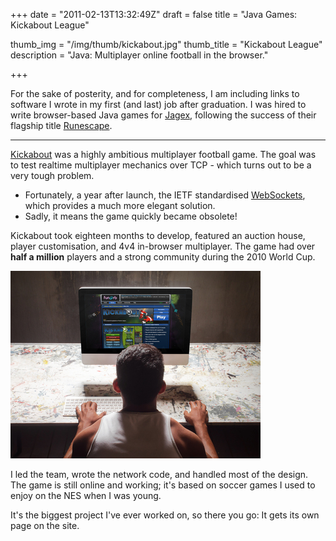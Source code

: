 +++
date = "2011-02-13T13:32:49Z"
draft = false
title = "Java Games: Kickabout League"

thumb_img = "/img/thumb/kickabout.jpg"
thumb_title = "Kickabout League"
description = "Java: Multiplayer online football in the browser."

+++

For the sake of posterity, and for completeness, I am including links to software I wrote in my first (and last) job after graduation. I was hired to write browser-based Java games for [Jagex](http://jagex.com), following the success of their flagship title [Runescape](http://runescape.com).

---

[Kickabout](http://www.funorb.com/info.ws?game=kickabout) was a highly ambitious multiplayer football game. The goal was to test realtime multiplayer mechanics over TCP - which turns out to be a very tough problem.

* Fortunately, a year after launch, the IETF standardised [WebSockets](https://en.wikipedia.org/wiki/WebSocket), which provides a much more elegant solution.
* Sadly, it means the game quickly became obsolete!

Kickabout took eighteen months to develop, featured an auction house, player customisation, and 4v4 in-browser multiplayer. The game had over **half a million** players and a strong community during the 2010 World Cup.

[![Kickabout](/img/games_kickabout.jpg)](http://www.funorb.com/info.ws?game=kickabout)

I led the team, wrote the network code, and handled most of the design. The game is still online and working; it's based on soccer games I used to enjoy on the NES when I was young. 

It's the biggest project I've ever worked on, so there you go: It gets its own page on the site.



